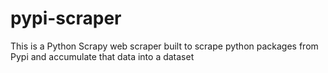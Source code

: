 # pypi-scraper
This is a Python Scrapy web scraper built to scrape python packages from Pypi and accumulate that data into a dataset
